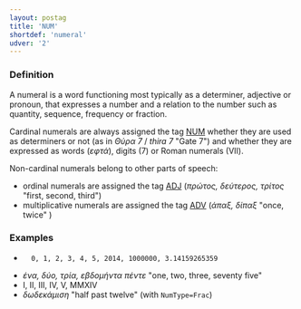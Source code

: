 ```yaml
---
layout: postag
title: 'NUM'
shortdef: 'numeral'
udver: '2'
---
```



### Definition
A numeral is a word functioning most typically as a determiner, adjective or pronoun, that expresses a number and a relation to the number such as quantity, sequence, frequency or fraction.

Cardinal numerals are always assigned the tag [NUM]() whether they are used as determiners or not (as in *Θύρα 7* / *thira 7* "Gate 7") and whether they are expressed as words (*εφτά*), digits (7) or Roman numerals (VΙΙ). 

Νon-cardinal numerals belong to other parts of speech: 
-	ordinal numerals are assigned the tag [ADJ]() (*πρώτος, δεύτερος, τρίτος* "first, second, third") 
-	multiplicative numerals are assigned the tag [ADV]() (*άπαξ, δίπαξ* "once, twice" ) 

### Examples
-		0, 1, 2, 3, 4, 5, 2014, 1000000, 3.14159265359
-	 *ένα, δύο, τρία, εβδομήντα πέντε* "one, two, three, seventy five"
-	I, II, III, IV, V, MMXIV
- *δωδεκάμιση* "half past twelve" (with <code>NumType=Frac</code>)

<!-- Interlanguage links updated Po 11. listopadu 2024, 20:09:23 CET -->
